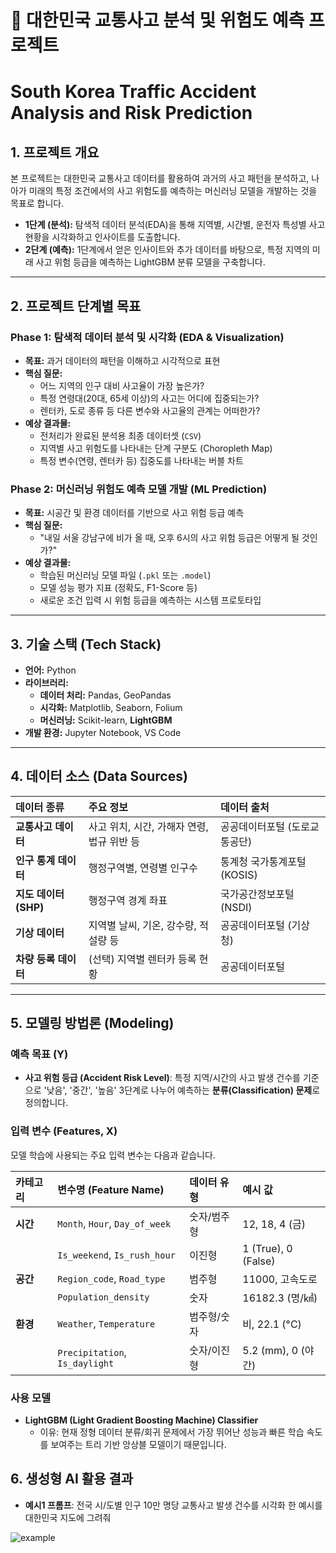 # 🚗 대한민국 교통사고 분석 및 위험도 예측 프로젝트
# South Korea Traffic Accident Analysis and Risk Prediction

## 1. 프로젝트 개요

본 프로젝트는 대한민국 교통사고 데이터를 활용하여 과거의 사고 패턴을 분석하고, 나아가 미래의 특정 조건에서의 사고 위험도를 예측하는 머신러닝 모델을 개발하는 것을 목표로 합니다.

- **1단계 (분석):** 탐색적 데이터 분석(EDA)을 통해 지역별, 시간별, 운전자 특성별 사고 현황을 시각화하고 인사이트를 도출합니다.
- **2단계 (예측):** 1단계에서 얻은 인사이트와 추가 데이터를 바탕으로, 특정 지역의 미래 사고 위험 등급을 예측하는 LightGBM 분류 모델을 구축합니다.

---

## 2. 프로젝트 단계별 목표

### Phase 1: 탐색적 데이터 분석 및 시각화 (EDA & Visualization)
- **목표:** 과거 데이터의 패턴을 이해하고 시각적으로 표현
- **핵심 질문:**
    - 어느 지역의 인구 대비 사고율이 가장 높은가?
    - 특정 연령대(20대, 65세 이상)의 사고는 어디에 집중되는가?
    - 렌터카, 도로 종류 등 다른 변수와 사고율의 관계는 어떠한가?
- **예상 결과물:**
    - 전처리가 완료된 분석용 최종 데이터셋 (`CSV`)
    - 지역별 사고 위험도를 나타내는 단계 구분도 (Choropleth Map)
    - 특정 변수(연령, 렌터카 등) 집중도를 나타내는 버블 차트

### Phase 2: 머신러닝 위험도 예측 모델 개발 (ML Prediction)
- **목표:** 시공간 및 환경 데이터를 기반으로 사고 위험 등급 예측
- **핵심 질문:**
    - "내일 서울 강남구에 비가 올 때, 오후 6시의 사고 위험 등급은 어떻게 될 것인가?"
- **예상 결과물:**
    - 학습된 머신러닝 모델 파일 (`.pkl` 또는 `.model`)
    - 모델 성능 평가 지표 (정확도, F1-Score 등)
    - 새로운 조건 입력 시 위험 등급을 예측하는 시스템 프로토타입

---

## 3. 기술 스택 (Tech Stack)

- **언어:** Python
- **라이브러리:**
  - **데이터 처리:** Pandas, GeoPandas
  - **시각화:** Matplotlib, Seaborn, Folium
  - **머신러닝:** Scikit-learn, **LightGBM**
- **개발 환경:** Jupyter Notebook, VS Code

---

## 4. 데이터 소스 (Data Sources)

| 데이터 종류 | 주요 정보 | 데이터 출처 |
| :--- | :--- | :--- |
| **교통사고 데이터** | 사고 위치, 시간, 가해자 연령, 법규 위반 등 | 공공데이터포털 (도로교통공단) |
| **인구 통계 데이터** | 행정구역별, 연령별 인구수 | 통계청 국가통계포털 (KOSIS) |
| **지도 데이터 (SHP)** | 행정구역 경계 좌표 | 국가공간정보포털 (NSDI) |
| **기상 데이터** | 지역별 날씨, 기온, 강수량, 적설량 등 | 공공데이터포털 (기상청) |
| **차량 등록 데이터** | (선택) 지역별 렌터카 등록 현황 | 공공데이터포털 |

---

## 5. 모델링 방법론 (Modeling)

### 예측 목표 (Y)
- **사고 위험 등급 (Accident Risk Level)**: 특정 지역/시간의 사고 발생 건수를 기준으로 '낮음', '중간', '높음' 3단계로 나누어 예측하는 **분류(Classification) 문제**로 정의합니다.

### 입력 변수 (Features, X)
모델 학습에 사용되는 주요 입력 변수는 다음과 같습니다.

| 카테고리 | 변수명 (Feature Name) | 데이터 유형 | 예시 값 |
| :--- | :--- | :--- | :--- |
| **시간** | `Month`, `Hour`, `Day_of_week` | 숫자/범주형 | 12, 18, 4 (금) |
| | `Is_weekend`, `Is_rush_hour` | 이진형 | 1 (True), 0 (False) |
| **공간** | `Region_code`, `Road_type` | 범주형 | 11000, 고속도로 |
| | `Population_density` | 숫자 | 16182.3 (명/㎢) |
| **환경** | `Weather`, `Temperature` | 범주형/숫자 | 비, 22.1 (°C) |
| | `Precipitation`, `Is_daylight` | 숫자/이진형 | 5.2 (mm), 0 (야간) |

### 사용 모델
- **LightGBM (Light Gradient Boosting Machine) Classifier**
  - 이유: 현재 정형 데이터 분류/회귀 문제에서 가장 뛰어난 성능과 빠른 학습 속도를 보여주는 트리 기반 앙상블 모델이기 때문입니다.

## 6. 생성형 AI 활용 결과

- **예시1 프롬프**: 전국 시/도별 인구 10만 명당 교통사고 발생 건수를 시각화 한 예시를 대한민국 지도에 그려줘
  
![example](https://github.com/user-attachments/assets/0a91427e-eca9-46b5-a204-8ae51d4e5273)
